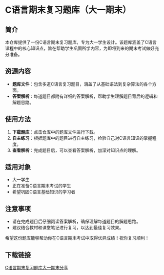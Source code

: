 # C语言期末复习题库（大一期末）

## 简介
本仓库提供了一份C语言期末复习题库，专为大一学生设计。该题库涵盖了C语言课程中的核心知识点，旨在帮助学生巩固所学内容，为即将到来的期末考试做好充分准备。

## 资源内容
- **题库文件**：包含多道C语言复习题目，涵盖了从基础语法到复杂算法的各个方面。
- **答案解析**：每道题目都附有详细的答案解析，帮助学生理解题目背后的逻辑和解题思路。

## 使用方法
1. **下载题库**：点击仓库中的题库文件进行下载。
2. **自主练习**：根据题库中的题目进行自主练习，检验自己对C语言知识的掌握程度。
3. **查看解析**：完成题目后，可以查看答案解析，加深对知识点的理解。

## 适用对象
- 大一学生
- 正在准备C语言期末考试的学生
- 希望巩固C语言基础知识的学习者

## 注意事项
- 请在完成题目后仔细阅读答案解析，确保理解每道题目的解题思路。
- 建议结合教材和课堂笔记进行复习，以达到最佳复习效果。

希望这份题库能够帮助你在C语言期末考试中取得优异成绩！祝你复习顺利！

## 下载链接

[C语言期末复习题库大一期末分享](https://pan.quark.cn/s/3fdb6caeb960)